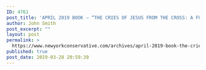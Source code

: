```yaml
---
ID: 4761
post_title: 'APRIL 2019 BOOK – “THE CRIES OF JESUS FROM THE CROSS: A FULTON SHEEN ANTHOLOGY” BY FULTON SHEEN #NYCBKCLUB'
author: John Smith
post_excerpt: ""
layout: post
permalink: >
  https://www.newyorkconservative.com/archives/april-2019-book-the-cries-of-jesus-from-the-cross-a-fulton-sheen-anthology-by-fulton-sheen-nycbkclub/
published: true
post_date: 2019-03-28 20:59:39
---
```

<!-- wp:image {"id":4762} -->
<figure class="wp-block-image"><img src="https://www.newyorkconservative.com/wp-content/uploads/2019/03/April-2019-Gold1.jpg" alt="" class="wp-image-4762"/></figure>
<!-- /wp:image -->